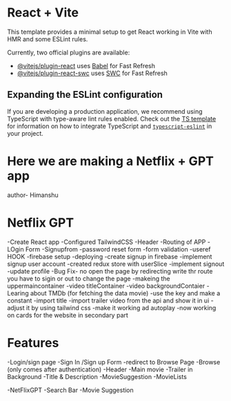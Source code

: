 # React + Vite

This template provides a minimal setup to get React working in Vite with HMR and some ESLint rules.

Currently, two official plugins are available:

- [@vitejs/plugin-react](https://github.com/vitejs/vite-plugin-react/blob/main/packages/plugin-react) uses [Babel](https://babeljs.io/) for Fast Refresh
- [@vitejs/plugin-react-swc](https://github.com/vitejs/vite-plugin-react/blob/main/packages/plugin-react-swc) uses [SWC](https://swc.rs/) for Fast Refresh

## Expanding the ESLint configuration

If you are developing a production application, we recommend using TypeScript with type-aware lint rules enabled. Check out the [TS template](https://github.com/vitejs/vite/tree/main/packages/create-vite/template-react-ts) for information on how to integrate TypeScript and [`typescript-eslint`](https://typescript-eslint.io) in your project.


# Here we are making a Netflix + GPT app
 author- Himanshu

 # Netflix GPT
   -Create React app
   -Configured TailwindCSS
   -Header
   -Routing of APP
   -LOgin Form
   -Signupfrom
   -password reset form
   -form validation
   -useref HOOK
   -firebase setup
   -deploying 
   -create signup in firebase
   -implement signup user account
   -created redux store with userSlice
   -implement signout
   -update profile
   -Bug Fix- no open the page by redirecting write thr route you have to sigin or out to change the page
   -makeing the uppermaincontainer
        -video titleContainer
        -video backgroundContaier
   -Learing about TMDb (for fetching the data movie)
   -use the key and make a constant
   -import title
   -import trailer video from the api and show it in ui
   -adjust it by using tailwind css
   -make it working ad autoplay
   -now working on cards for the website in secondary part


# Features
 -Login/sign page
            -Sign In /Sign up Form
            -redirect to Browse Page
 -Browse (only comes after authentication)
        -Header
        -Main movie
                -Trailer in Background
                -Title & Description
                -MovieSuggestion
                   -MovieLists

-NetFlixGPT
    -Search Bar
    -Movie Suggestion 



